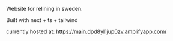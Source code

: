 Website for relining in sweden.

Built with next + ts +  tailwind

currently hosted at: https://main.dpd8yl1jup0zv.amplifyapp.com/
